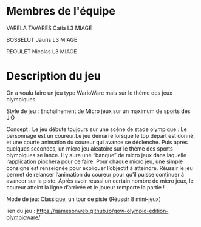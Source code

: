 # Membres de l'équipe
VARELA TAVARES Catia L3 MIAGE

BOSSELUT Jauris L3 MIAGE

REOULET Nicolas L3 MIAGE

# Description du jeu 
On a voulu faire un jeu type WarioWare mais sur le thème des jeux olympiques.

Style de jeu : Enchaînement de Micro jeux sur un maximum de sports des J.O

Concept : Le jeu débute toujours sur une scène de stade olympique : Le personnage est un coureur.Le jeu démarre lorsque le top départ est donné, et une courte animation du coureur qui avance se déclenche. Puis après quelques secondes, un micro jeu aléatoire sur le thème des sports olympiques se lance. Il y aura une “banque” de micro jeux dans laquelle l’application piochera pour ce faire. Pour chaque micro jeu, une simple consigne est renseignée pour expliquer l’objectif à atteindre. Réussir le jeu permet de relancer l’animation du coureur pour qu’il puisse continuer à avancer sur la piste. Après avoir réussi un certain nombre de micro jeux, le coureur atteint la ligne d’arrivée et le joueur remporte la partie !

Mode de jeu:
Classique, un tour de piste (Réussir 8 mini-jeux)

lien du jeu : https://gamesonweb.github.io/gow-olympic-edition-olympicware/
